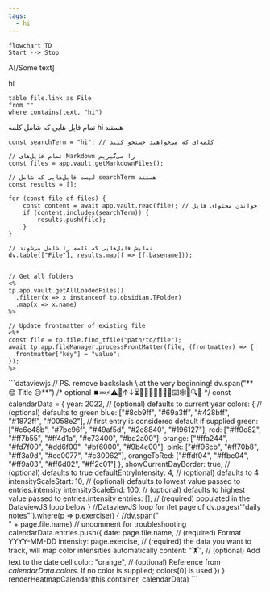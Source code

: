 ```yaml
---
tags:
  - hi
---
```



```
flowchart TD
Start --> Stop
```
A[/Some text\]


hi

```dataview
table file.link as File
from ""
where contains(text, "hi")

```


تمام فایل هایی که شامل کلمه hi هستند

```dataviewjs
const searchTerm = "hi"; // کلمه‌ای که می‌خواهید جستجو کنید

// تمام فایل‌های Markdown را می‌گیریم
const files = app.vault.getMarkdownFiles();

// لیست فایل‌هایی که شامل searchTerm هستند
const results = [];

for (const file of files) {
    const content = await app.vault.read(file); // خواندن محتوای فایل
    if (content.includes(searchTerm)) {
        results.push(file);
    }
}

// نمایش فایل‌هایی که کلمه را شامل می‌شوند
dv.table(["File"], results.map(f => [f.basename]));

```

```temp

// Get all folders
<%
tp.app.vault.getAllLoadedFiles()
  .filter(x => x instanceof tp.obsidian.TFolder)
  .map(x => x.name)
%>

// Update frontmatter of existing file
<%*
const file = tp.file.find_tfile("path/to/file");
await tp.app.fileManager.processFrontMatter(file, (frontmatter) => {
  frontmatter["key"] = "value";
});
%>
```


\```dataviewjs // PS. remove backslash \ at the very beginning! dv.span("** 😊 Title 😥**") /* optional ⏹️💤⚡⚠🧩↑↓⏳📔💾📁📝🔄📝🔀⌨️🕸️📅🔍✨ */ const calendarData = { year: 2022, // (optional) defaults to current year colors: { // (optional) defaults to green blue: ["#8cb9ff", "#69a3ff", "#428bff", "#1872ff", "#0058e2"], // first entry is considered default if supplied green: ["#c6e48b", "#7bc96f", "#49af5d", "#2e8840", "#196127"], red: ["#ff9e82", "#ff7b55", "#ff4d1a", "#e73400", "#bd2a00"], orange: ["#ffa244", "#fd7f00", "#dd6f00", "#bf6000", "#9b4e00"], pink: ["#ff96cb", "#ff70b8", "#ff3a9d", "#ee0077", "#c30062"], orangeToRed: ["#ffdf04", "#ffbe04", "#ff9a03", "#ff6d02", "#ff2c01"] }, showCurrentDayBorder: true, // (optional) defaults to true defaultEntryIntensity: 4, // (optional) defaults to 4 intensityScaleStart: 10, // (optional) defaults to lowest value passed to entries.intensity intensityScaleEnd: 100, // (optional) defaults to highest value passed to entries.intensity entries: [], // (required) populated in the DataviewJS loop below } //DataviewJS loop for (let page of dv.pages('"daily notes"').where(p => p.exercise)) { //dv.span("<br>" + page.file.name) // uncomment for troubleshooting calendarData.entries.push({ date: page.file.name, // (required) Format YYYY-MM-DD intensity: page.exercise, // (required) the data you want to track, will map color intensities automatically content: "🏋️", // (optional) Add text to the date cell color: "orange", // (optional) Reference from *calendarData.colors*. If no color is supplied; colors[0] is used }) } renderHeatmapCalendar(this.container, calendarData) ```